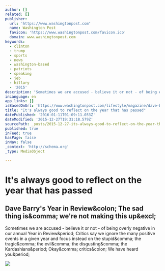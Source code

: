 ```yaml
---
author: []
related: []
publisher:
  url: 'https://www.washingtonpost.com'
  name: Washington Post
  favicon: 'https://www.washingtonpost.com/favicon.ico'
  domain: www.washingtonpost.com
keywords:
  - clinton
  - trump
  - sports
  - news
  - washington-based
  - patriots
  - speaking
  - jeb
  - hillary
  - '2015'
description: 'Sometimes we are accused - believe it or not - of being overly negative in our annual Year in Review. Critics say we ignore the many positive events in a given year and focus instead on the stupid, the tragic, the evil, the disgusting, the Kardashians. Okay, critics: We have heard you.'
inLanguage: en
app_links: []
isBasedOnUrl: 'https://www.washingtonpost.com/lifestyle/magazine/dave-barrys-year-in-review-the-sad-thing-is-were-not-making-this-up/2015/12/20/5a55390a-993c-11e5-94f0-9eeaff906ef3_story.html'
title: "It's always good to reflect on the year that has passed"
datePublished: '2016-01-11T01:09:11.053Z'
dateModified: '2015-12-27T19:31:18.579Z'
sourcePath: _posts/2015-12-27-its-always-good-to-reflect-on-the-year-that-has-passed.md
published: true
inFeed: true
hasPage: false
inNav: false
_context: 'http://schema.org'
_type: MediaObject

---
```

# It's always good to reflect on the year that has passed

<article style=""><h1>Dave Barry's Year in Review&amp;colon; The sad thing is&amp;comma; we're not making this up&amp;excl;</h1><p>Sometimes we are accused - believe it or not - of being overly negative in our annual Year in Review&amp;period; Critics say we ignore the many positive events in a given year and focus instead on the stupid&amp;comma; the tragic&amp;comma; the evil&amp;comma; the disgusting&amp;comma; the Kardashians&amp;period; Okay&amp;comma; critics&amp;colon; We have heard you&amp;period;</p><img src="https://img.washingtonpost.com/rw/2010-2019/WashingtonPost/2015/12/07/Production/Magazine/Graphics/1227DAVEBARRY2.jpg" /></article>